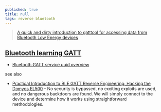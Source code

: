 ```yaml
---
published: true
title: null
tags: reverse bluetooth
---
```

> [A quick and dirty introduction to gatttool for accessing data from Bluetooth Low Energy devices](https://cxiao.net/posts/2015-12-13-gatttool/)

## [Bluetooth learning GATT](https://programmersought.com/article/313362820/)
- [Bluetooth GATT service uuid overview](https://stackoverflow.com/questions/60017350/bluetooth-gatt-service-uuid-overview)

see also
- [Practical Introduction to BLE GATT Reverse Engineering: Hacking the Domyos EL500](https://jcjc-dev.com/2023/03/19/reversing-domyos-el500-elliptical/) - No security is bypassed, no exciting exploits are used, and no dangerous backdoors are found. We will simply connect to the device and determine how it works using straightforward methodologies.
